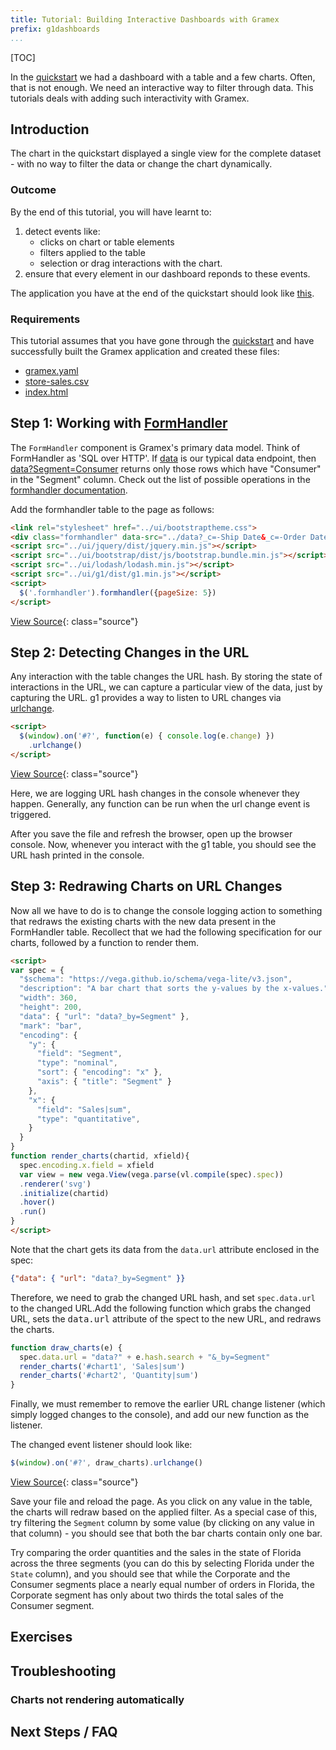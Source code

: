 ```yaml
---
title: Tutorial: Building Interactive Dashboards with Gramex
prefix: g1dashboards
...
```


[TOC]

In the [quickstart](../quickstart) we had a dashboard with a
table and a few charts. Often, that is not enough. We need an interactive
way to filter through data. This tutorials deals with adding such
interactivity with Gramex.


## Introduction

The chart in the quickstart displayed a single view for the complete dataset - with no way to filter the
data or change the chart dynamically.


### Outcome

By the end of this tutorial, you will have learnt to:

1. detect events like:
    * clicks on chart or table elements
    * filters applied to the table
    * selection or drag interactions with the chart.
2. ensure that every element in our dashboard reponds to these events.

The application you have at the end of the quickstart should look like
[this](../quickstart/output/3/index.html).


### Requirements

This tutorial assumes that you have gone through the
[quickstart](../quickstart) and have successfully built the Gramex
application and created these files:

* [gramex.yaml](../quickstart/output/gramex.yaml.source)
* [store-sales.csv](../store-sales.csv)
* [index.html](../quickstart/output/3/index.html.source)


## Step 1: Working with [FormHandler](../../formhandler/)

The `FormHandler` component is Gramex's primary data model.
Think of FormHandler as 'SQL over HTTP'. If [data](../../quickstart/data)
is our typical data endpoint, then [data?Segment=Consumer](../../quickstart/data?Segment=Consumer)
returns only those rows which have "Consumer" in the "Segment" column.
Check out the list of possible operations in the
[formhandler documentation](guide/formhandler/#formhandler-filters).

Add the formhandler table to the page as follows:

<!-- render:html -->
```html
<link rel="stylesheet" href="../ui/bootstraptheme.css">
<div class="formhandler" data-src="../data?_c=-Ship Date&_c=-Order Date&_c=-Order ID&_c=-Ship Mode&_c=-Quantity&_c=-Discount"></div>
<script src="../ui/jquery/dist/jquery.min.js"></script>
<script src="../ui/bootstrap/dist/js/bootstrap.bundle.min.js"></script>
<script src="../ui/lodash/lodash.min.js"></script>
<script src="../ui/g1/dist/g1.min.js"></script>
<script>
  $('.formhandler').formhandler({pageSize: 5})
</script>
```
[View Source](../dashboards/output/1/index.html){: class="source"}


## Step 2: Detecting Changes in the URL

Any interaction with the table changes the URL hash. By storing the state of
interactions in the URL, we can capture a particular view of the data, just by capturing the URL.
g1 provides a way to listen to URL changes via [urlchange](https://code.gramener.com/cto/g1/blob/master/docs/urlchange.md).

```html
<script>
  $(window).on('#?', function(e) { console.log(e.change) })
    .urlchange()
</script>
```
[View Source](../dashboards/output/2/index.html){: class="source"}


Here, we are logging URL hash changes in the console whenever they happen.
Generally, any function can be run when the url change event is triggered.

After you save the file and refresh the browser, open up the browser console.
Now, whenever you interact with the g1 table, you should see the URL hash printed in the
console.


## Step 3: Redrawing Charts on URL Changes

Now all we have to do is to change the console logging action to something that
redraws the existing charts with the new data present in the FormHandler table.
Recollect that we had the following specification for our charts,
followed by a function to render them.

```html
<script>
var spec = {
  "$schema": "https://vega.github.io/schema/vega-lite/v3.json",
  "description": "A bar chart that sorts the y-values by the x-values.",
  "width": 360,
  "height": 200,
  "data": { "url": "data?_by=Segment" },
  "mark": "bar",
  "encoding": {
    "y": {
      "field": "Segment",
      "type": "nominal",
      "sort": { "encoding": "x" },
      "axis": { "title": "Segment" }
    },
    "x": {
      "field": "Sales|sum",
      "type": "quantitative",
    }
  }
}
function render_charts(chartid, xfield){
  spec.encoding.x.field = xfield
  var view = new vega.View(vega.parse(vl.compile(spec).spec))
  .renderer('svg')
  .initialize(chartid)
  .hover()
  .run()
}
</script>
```

Note that the chart gets its data from the `data.url` attribute enclosed in the spec:

```json
{"data": { "url": "data?_by=Segment" }}
```

Therefore, we need to grab the changed URL hash, and set `spec.data.url` to the changed
URL.Add the following function which grabs the changed URL, sets the <kbd>data.url</kbd>
attribute of the spect to the new URL, and redraws the charts.

```js
function draw_charts(e) {
  spec.data.url = "data?" + e.hash.search + "&_by=Segment"
  render_charts('#chart1', 'Sales|sum')
  render_charts('#chart2', 'Quantity|sum')
}
```

Finally, we must remember to remove the earlier URL change listener (which simply logged changes
to the console), and add our new function as the listener.

The changed event listener should look like:

```javascript
$(window).on('#?', draw_charts).urlchange()
```

[View Source](../dashboards/output/3/index.html){: class="source"}

Save your file and reload the page. As you click on any value in the table,
the charts will redraw based on the applied filter. As a special case of this, try filtering the
`Segment` column by some value (by clicking on any value in that column) - you should see that
both the bar charts contain only one bar.

Try comparing the order quantities and the sales in the state of Florida across the three segments
(you can do this by selecting Florida under the `State` column), and you should see that while the
Corporate and the Consumer segments place a nearly equal number of orders in Florida, the Corporate
segment has only about two thirds the total sales of the Consumer segment.

## Exercises


## Troubleshooting

### Charts not rendering automatically


## Next Steps / FAQ

<script src="../tutorial.js"></script>
